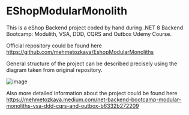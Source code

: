# EShopModularMonolith
This is a eShop Backend project coded by hand during .NET 8 Backend Bootcamp: Modulith, VSA, DDD, CQRS and Outbox Udemy Course.

Official repository could be found here https://github.com/mehmetozkaya/EshopModularMonoliths

General structure of the project can be described precisely using the diagram taken from original repository.

![image](https://github.com/user-attachments/assets/b90e11cf-385a-49f7-bdcc-b88d789ac122)

Also more detailed information about the project could be found here https://mehmetozkaya.medium.com/net-backend-bootcamp-modular-monoliths-vsa-ddd-cqrs-and-outbox-b6332b272209
